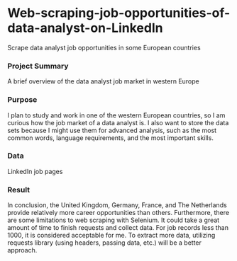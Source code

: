 # Web-scraping-job-opportunities-of-data-analyst-on-Linkedln
Scrape data analyst job opportunities in some European countries

### Project Summary
A brief overview of the data analyst job market in western Europe

### Purpose
I plan to study and work in one of the western European countries, so I am curious how the job market of a data analyst is. I also want to store the data sets because I might use them for advanced analysis, such as the most common words, language requirements, and the most important skills.

### Data
LinkedIn job pages

### Result
In conclusion, the United Kingdom, Germany, France, and The Netherlands provide relatively more career opportunities than others. Furthermore, there are some limitations to web scraping with Selenium. It could take a great amount of time to finish requests and collect data. For job records less than 1000, it is considered acceptable for me. To extract more data, utilizing requests library (using headers, passing data, etc.) will be a better approach.
